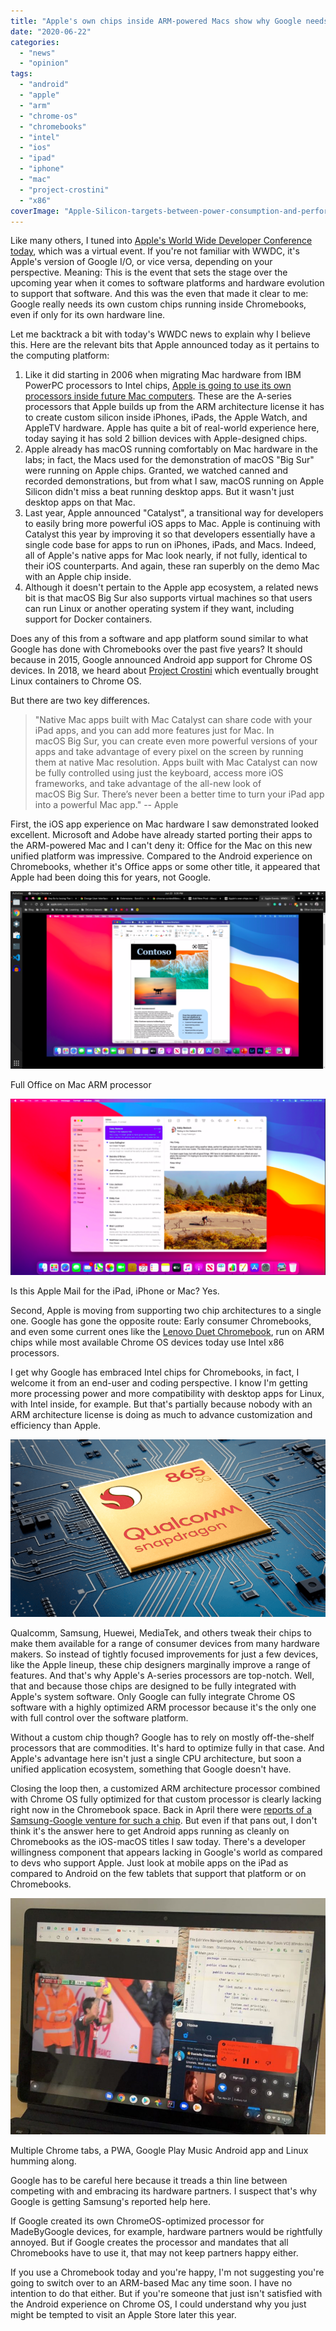 ```yaml
---
title: "Apple's own chips inside ARM-powered Macs show why Google needs to make custom silicon for Chromebooks"
date: "2020-06-22"
categories: 
  - "news"
  - "opinion"
tags: 
  - "android"
  - "apple"
  - "arm"
  - "chrome-os"
  - "chromebooks"
  - "intel"
  - "ios"
  - "ipad"
  - "iphone"
  - "mac"
  - "project-crostini"
  - "x86"
coverImage: "Apple-Silicon-targets-between-power-consumption-and-performance.png"
---
```


Like many others, I tuned into [Apple's World Wide Developer Conference today](https://www.apple.com/apple-events/june-2020/), which was a virtual event. If you're not familiar with WWDC, it's Apple's version of Google I/O, or vice versa, depending on your perspective. Meaning: This is the event that sets the stage over the upcoming year when it comes to software platforms and hardware evolution to support that software. And this was the even that made it clear to me: Google really needs its own custom chips running inside Chromebooks, even if only for its own hardware line.

Let me backtrack a bit with today's WWDC news to explain why I believe this. Here are the relevant bits that Apple announced today as it pertains to the computing platform:

1. Like it did starting in 2006 when migrating Mac hardware from IBM PowerPC processors to Intel chips, [Apple is going to use its own processors inside future Mac computers](https://www.apple.com/newsroom/2020/06/apple-announces-mac-transition-to-apple-silicon/). These are the A-series processors that Apple builds up from the ARM architecture license it has to create custom silicon inside iPhones, iPads, the Apple Watch, and AppleTV hardware. Apple has quite a bit of real-world experience here, today saying it has sold 2 billion devices with Apple-designed chips.
2. Apple already has macOS running comfortably on Mac hardware in the labs; in fact, the Macs used for the demonstration of macOS "Big Sur" were running on Apple chips. Granted, we watched canned and recorded demonstrations, but from what I saw, macOS running on Apple Silicon didn't miss a beat running desktop apps. But it wasn't just desktop apps on that Mac.
3. Last year, Apple announced "Catalyst", a transitional way for developers to easily bring more powerful iOS apps to Mac. Apple is continuing with Catalyst this year by improving it so that developers essentially have a single code base for apps to run on iPhones, iPads, and Macs. Indeed, all of Apple's native apps for Mac look nearly, if not fully, identical to their iOS counterparts. And again, these ran superbly on the demo Mac with an Apple chip inside.
4. Although it doesn't pertain to the Apple app ecosystem, a related news bit is that macOS Big Sur also supports virtual machines so that users can run Linux or another operating system if they want, including support for Docker containers.

Does any of this from a software and app platform sound similar to what Google has done with Chromebooks over the past five years? It should because in 2015, Google announced Android app support for Chrome OS devices. In 2018, we heard about [Project Crostini](https://www.aboutchromebooks.com/tag/project-crostini/) which eventually brought Linux containers to Chrome OS.

But there are two key differences.

> "Native Mac apps built with Mac Catalyst can share code with your iPad apps, and you can add more features just for Mac. In macOS Big Sur, you can create even more powerful versions of your apps and take advantage of every pixel on the screen by running them at native Mac resolution. Apps built with Mac Catalyst can now be fully controlled using just the keyboard, access more iOS frameworks, and take advantage of the all-new look of macOS Big Sur. There’s never been a better time to turn your iPad app into a powerful Mac app." -- Apple

First, the iOS app experience on Mac hardware I saw demonstrated looked excellent. Microsoft and Adobe have already started porting their apps to the ARM-powered Mac and I can't deny it: Office for the Mac on this new unified platform was impressive. Compared to the Android experience on Chromebooks, whether it's Office apps or some other title, it appeared that Apple had been doing this for years, not Google.

![Full Office on Mac ARM processor](images/Full-Windows-on-Mac-ARM-processor-1024x576.png)

Full Office on Mac ARM processor

![](images/Apple-Mail-for-Mac-ARM-1024x574.png)

Is this Apple Mail for the iPad, iPhone or Mac? Yes.

Second, Apple is moving from supporting two chip architectures to a single one. Google has gone the opposite route: Early consumer Chromebooks, and even some current ones like the [Lenovo Duet Chromebook](https://www.aboutchromebooks.com/news/lenovo-ideapad-duet-chromebook-review-2020/), run on ARM chips while most available Chrome OS devices today use Intel x86 processors.

I get why Google has embraced Intel chips for Chromebooks, in fact, I welcome it from an end-user and coding perspective. I know I'm getting more processing power and more compatibility with desktop apps for Linux, with Intel inside, for example. But that's partially because nobody with an ARM architecture license is doing as much to advance customization and efficiency than Apple.

![](images/qualcomm-snapdragon-865-5g-mobile-platform-hero-image-800x450.png)

Qualcomm, Samsung, Huewei, MediaTek, and others tweak their chips to make them available for a range of consumer devices from many hardware makers. So instead of tightly focused improvements for just a few devices, like the Apple lineup, these chip designers marginally improve a range of features. And that's why Apple's A-series processors are top-notch. Well, that and because those chips are designed to be fully integrated with Apple's system software. Only Google can fully integrate Chrome OS software with a highly optimized ARM processor because it's the only one with full control over the software platform.

Without a custom chip though? Google has to rely on mostly off-the-shelf processors that are commodities. It's hard to optimize fully in that case. And Apple's advantage here isn't just a single CPU architecture, but soon a unified application ecosystem, something that Google doesn't have.

Closing the loop then, a customized ARM architecture processor combined with Chrome OS fully optimized for that custom processor is clearly lacking right now in the Chromebook space. Back in April there were [reports of a Samsung-Google venture for such a chip](https://www.aboutchromebooks.com/news/here-are-the-reported-specs-of-the-google-samsung-exynos-chips-for-phones-and-chromebooks/). But even if that pans out, I don't think it's the answer here to get Android apps running as cleanly on Chromebooks as the iOS-macOS titles I saw today. There's a developer willingness component that appears lacking in Google's world as compared to devs who support Apple. Just look at mobile apps on the iPad as compared to Android on the few tablets that support that platform or on Chromebooks.

![](images/Pixel-Slate-performance-e1550596979368-scaled.jpg)

Multiple Chrome tabs, a PWA, Google Play Music Android app and Linux humming along.

Google has to be careful here because it treads a thin line between competing with and embracing its hardware partners. I suspect that's why Google is getting Samsung's reported help here.

If Google created its own ChromeOS-optimized processor for MadeByGoogle devices, for example, hardware partners would be rightfully annoyed. But if Google creates the processor and mandates that all Chromebooks have to use it, that may not keep partners happy either.

If you use a Chromebook today and you're happy, I'm not suggesting you're going to switch over to an ARM-based Mac any time soon. I have no intention to do that either. But if you're someone that just isn't satisfied with the Android experience on Chrome OS, I could understand why you just might be tempted to visit an Apple Store later this year.
